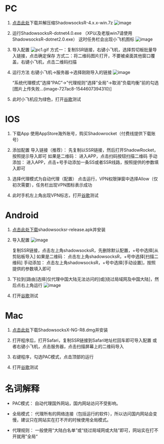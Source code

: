 # PC

1.  [点击此处](http://pd6jw15xn.bkt.clouddn.com/Shadow5ocksR-4.7.0.7z)下载并解压缩ShadowsocksR-4.x.x-win.7z
    ![image](http://upload-images.jianshu.io/upload_images/5833359-e7410adcf1970021.png?imageMogr2/auto-orient/strip%7CimageView2/2/w/1240)

2.  运行ShadowsocksR-dotnet4.0.exe
    （XP以及老版win7请使用ShadowsocksR-dotnet2.0.exe）
    这时任务栏会出现小飞机图标
    ![image](http://upload-images.jianshu.io/upload_images/5833359-187d84928000357f.png?imageMogr2/auto-orient/strip%7CimageView2/2/w/1240)

3.  导入配置
  ![pc1.gif](https://upload-images.jianshu.io/upload_images/5833359-e9a1628e41c110aa.gif?imageMogr2/auto-orient/strip)
    方式一：复制SSR链接，右键小飞机，选择剪切板批量导入链接，点击确定保存
    方式二：将二维码图片打开，不要被桌面其他窗口覆盖，右键小飞机，点击二维码扫描

4.  运行方法
    右键小飞机->服务器->选择刚刚导入的链接
    ![image](http://upload-images.jianshu.io/upload_images/5833359-e0cc2af3c8a3b1e7.png?imageMogr2/auto-orient/strip%7CimageView2/2/w/1240)

    “系统代理模式”选择”PAC”->”代理规则”选择”全局”->取消”负载均衡”前的勾选
    [图片上传失败...(image-727ac8-1544607394310)]

5.  此时小飞机应为绿色，打开[谷歌](https://google.com/)测试

# IOS

1.  下载App
    使用AppStore海外账号，购买Shadowrocket（付费线提供下载账号）

2.  添加配置
    导入链接（推荐）：
    先复制以SSR链接，然后打开ShadowRocket，按照提示导入即可
    如果是二维码：
    进入APP，点击扫码按钮扫描二维码
    手动添加：
    进入APP，点击+号手动添加一条SS或者SSR线路，按照提供的参数填入即可

3.  选择代理模式为自动代理（配置）
    点击运行，VPN权限弹窗中选择Allow（仅初次需要），任务栏出现VPN图标表示成功

4.  此时手机左上角出现VPN标志，打开[谷歌](https://google.com/)测试

# Android

1.  [点击此处下载](https://github.com/shadowsocksrr/shadowsocksr-android/releases/download/3.5.4/shadowsocksr-android-3.5.4.apk)shadowsocksr-release.apk并安装

2.  导入配置
    ![image](http://upload-images.jianshu.io/upload_images/5833359-897c3c156965e89f.png?imageMogr2/auto-orient/strip%7CimageView2/2/w/1240)

    复制SSR链接，点击左上角shadowsocksR，先删除默认配置，+号中选择[从剪贴板导入] 如果是二维码：
    点击左上角shadowsocksR，+号中选择[扫描二维码] 手动添加：
    点击左上角shadowsocksR，+号中选择[手动设置]，按照提供的参数填入即可

3.  下拉到[路由]选择[仅代理中国大陆无法访问的]或[绕过局域网及中国大陆]，然后点右上角运行
    ![image](http://upload-images.jianshu.io/upload_images/5833359-33c09af6d6e39c31.png?imageMogr2/auto-orient/strip%7CimageView2/2/w/1240)

4.  打开[谷歌](https://google.com/)测试

# Mac

1.  [点击此处](http://pd6jw15xn.bkt.clouddn.com/ShadowsocksX-NG-R8.dmg)下载ShadowsocksX-NG-R8.dmg并安装

2.  打开程序后，打开Safari，复制SSR链接到Safari地址栏回车即可导入配置
    或者右键小飞机，点击服务器，点击扫描屏幕上的二维码导入

3.  右键程序，勾选PAC模式，点击顶部的运行

4.  打开[谷歌](https://google.com/)测试

# 名词解释

*   PAC模式：
    自动代理国外网站，国内网站访问不受影响。

*   全局模式：
    代理所有的网络连接（包括运行的软件），所以访问国内网站会变慢，建议只在网站实在打不开的时候使用全局模式。

*   代理规则：
    一般使用“大陆白名单”或“绕过局域网或大陆”即可，网站实在打不开就用”全局“
